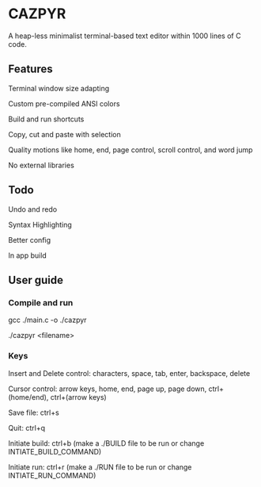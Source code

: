 # CAZPYR
A heap-less minimalist terminal-based text editor within 1000 lines of C code.
## Features
Terminal window size adapting

Custom pre-compiled ANSI colors

Build and run shortcuts

Copy, cut and paste with selection

Quality motions like home, end, page control, scroll control, and word jump

No external libraries

## Todo

Undo and redo

Syntax Highlighting

Better config

In app build

## User guide

### Compile and run
gcc ./main.c -o ./cazpyr

./cazpyr \<filename\>

### Keys
Insert and Delete control: characters, space, tab, enter, backspace, delete

Cursor control: arrow keys, home, end, page up, page down, ctrl+(home/end), ctrl+(arrow keys)

Save file: ctrl+s

Quit: ctrl+q

Initiate build: ctrl+b (make a ./BUILD file to be run or change INTIATE_BUILD_COMMAND)

Initiate run: ctrl+r (make a ./RUN file to be run or change INTIATE_RUN_COMMAND)
